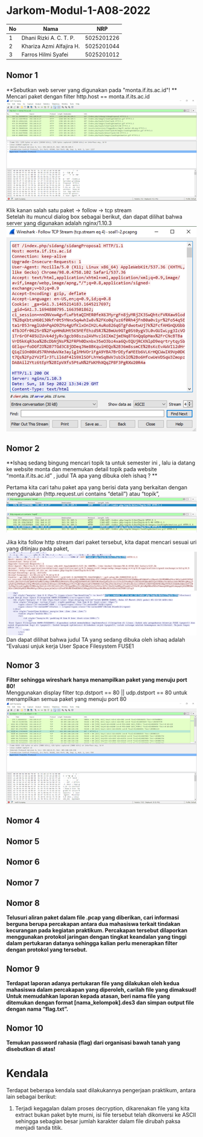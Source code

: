 # Jarkom-Modul-1-A08-2022

| **No** | **Nama**                   | **NRP**    |
| ------ | -------------------------- | ---------- |
| 1      | Dhani Rizki A. C. T. P.    | 5025201226 |
| 2      | Khariza Azmi Alfajira H.   | 5025201044 |
| 3      | Farros Hilmi Syafei        | 5025201012 |


## **Nomor 1**
**Sebutkan web server yang digunakan pada "monta.if.its.ac.id"! ** <br>
Mencari paket dengan filter http.host == monta.if.its.ac.id <br>
![alt text](https://github.com/farroshsy/Jarkom-Modul-1-A08-2022/blob/main/assets%20modul%201/No.1/1a.png) <br>

Klik kanan salah satu paket → follow → tcp stream <br>
Setelah itu muncul dialog box sebagai berikut, dan dapat dilihat bahwa server yang digunakan adalah nginx/1.10.3 <br>
![alt text](https://github.com/farroshsy/Jarkom-Modul-1-A08-2022/blob/main/assets%20modul%201/No.1/1b.png) <br>


## **Nomor 2**
**Ishaq sedang bingung mencari topik ta untuk semester ini , lalu ia datang ke website monta dan menemukan detail topik pada website “monta.if.its.ac.id” , judul TA apa yang dibuka oleh ishaq ? ** <br>

Pertama kita cari tahu paket apa yang berisi data yang berkaitan dengan menggunakan (http.request.uri contains “detail”) atau “topik”, <br>
![alt text](https://github.com/farroshsy/Jarkom-Modul-1-A08-2022/blob/main/assets%20modul%201/No.2/2a.png) <br>
![alt text](https://github.com/farroshsy/Jarkom-Modul-1-A08-2022/blob/main/assets%20modul%201/No.2/2b.png) <br>

Jika kita follow http stream dari paket tersebut, kita dapat mencari sesuai uri yang ditinjau pada paket, <br>
![alt text](https://github.com/farroshsy/Jarkom-Modul-1-A08-2022/blob/main/assets%20modul%201/No.2/2c.png) <br>
![alt text](https://github.com/farroshsy/Jarkom-Modul-1-A08-2022/blob/main/assets%20modul%201/No.2/2d.png) <br>
Dan dapat dilihat bahwa judul TA yang sedang dibuka oleh ishaq adalah “Evaluasi unjuk kerja User Space Filesystem FUSE1 <br>

## **Nomor 3**
**Filter sehingga wireshark hanya menampilkan paket yang menuju port 80!** <br>
Menggunakan display filter tcp.dstport == 80 || udp.dstport == 80 untuk menampilkan semua paket yang menuju port 80 <br>
![alt text](https://github.com/farroshsy/Jarkom-Modul-1-A08-2022/blob/main/assets%20modul%201/No.3/3.png) <br>

## **Nomor 4**

## **Nomor 5**

## **Nomor 6**

## **Nomor 7**

## **Nomor 8**
**Telusuri aliran paket dalam file .pcap yang diberikan, cari informasi berguna berupa percakapan antara dua mahasiswa terkait tindakan kecurangan pada kegiatan praktikum. Percakapan tersebut dilaporkan menggunakan protokol jaringan dengan tingkat keandalan yang tinggi dalam pertukaran datanya sehingga kalian perlu menerapkan filter dengan protokol yang tersebut.**


## **Nomor 9**
**Terdapat laporan adanya pertukaran file yang dilakukan oleh kedua mahasiswa dalam percakapan yang diperoleh, carilah file yang dimaksud! Untuk memudahkan laporan kepada atasan, beri nama file yang ditemukan dengan format [nama_kelompok].des3 dan simpan output file dengan nama “flag.txt”.**


## **Nomor 10**
**Temukan password rahasia (flag) dari organisasi bawah tanah yang disebutkan di atas!**


# **Kendala**

Terdapat beberapa kendala saat dilakukannya pengerjaan praktikum, antara lain sebagai berikut:
1. Terjadi kegagalan dalam proses decryption, dikarenakan file yang kita extract bukan paket byte murni, isi file tersebut telah dikonversi ke ASCII sehingga sebagian besar jumlah karakter dalam file dirubah paksa menjadi tanda titik.







	
